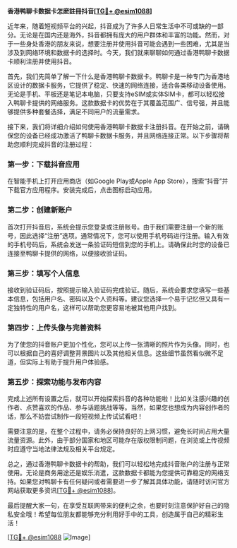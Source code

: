 **香港鸭聊卡数据卡怎麽註冊抖音[[TG💪+ @esim1088](https://t.me/s/esim1088)]**

近年来，随着短视频平台的兴起，抖音成为了许多人日常生活中不可或缺的一部分。无论是在国内还是海外，抖音都拥有庞大的用户群体和丰富的功能。然而，对于一些身处香港的朋友来说，想要注册并使用抖音可能会遇到一些困难，尤其是当涉及到网络环境和数据卡的选择时。今天，我们就来聊聊如何通过香港鸭聊卡数据卡顺利注册并使用抖音。

首先，我们先简单了解一下什么是香港鸭聊卡数据卡。鸭聊卡是一种专门为香港地区设计的数据卡服务，它提供了稳定、快速的网络连接，适合各类移动设备使用。无论是手机、平板还是笔记本电脑，只要支持eSIM或实体SIM卡，都可以轻松接入鸭聊卡提供的网络服务。这款数据卡的优势在于其覆盖范围广、信号强，并且能够提供多种套餐选择，满足不同用户的流量需求。

接下来，我们将详细介绍如何使用香港鸭聊卡数据卡注册抖音。在开始之前，请确保您的设备已经成功激活了鸭聊卡数据卡服务，并且网络连接正常。以下步骤将帮助您顺利完成抖音的注册过程：

### 第一步：下载抖音应用

在智能手机上打开应用商店（如Google Play或Apple App Store），搜索“抖音”并下载官方应用程序。安装完成后，点击图标启动应用。

### 第二步：创建新账户

首次打开抖音后，系统会提示您登录或注册账号。由于我们需要注册一个新的账号，因此选择“注册”选项。通常情况下，您可以使用手机号码进行注册。输入有效的手机号码后，系统会发送一条验证码短信到您的手机上。请确保此时您的设备已连接至鸭聊卡提供的网络，以便接收验证码。

### 第三步：填写个人信息

接收到验证码后，按照提示输入验证码完成验证。随后，系统会要求您填写一些基本信息，包括用户名、密码以及个人资料等。建议您选择一个易于记忆但又具有一定独特性的用户名，这样可以帮助您更容易地被其他用户找到。

### 第四步：上传头像与完善资料

为了使您的抖音账户更加个性化，您可以上传一张清晰的照片作为头像。同时，也可以根据自己的喜好调整背景图片以及其他相关信息。这些细节虽然看似微不足道，但实际上有助于提升用户体验感。

### 第五步：探索功能与发布内容

完成上述所有设置之后，就可以开始探索抖音的各种功能啦！比如关注感兴趣的创作者、点赞喜欢的作品、参与话题挑战等等。当然，如果您也想成为内容创作者的话，那么不妨尝试制作一段短视频上传试试看吧！

需要注意的是，在整个过程中，请务必保持良好的上网习惯，避免长时间占用大量流量资源。此外，由于部分国家和地区可能存在版权限制问题，在浏览或上传视频时应遵守当地法律法规及相关平台规定。

总之，通过香港鸭聊卡数据卡的帮助，我们可以轻松地完成抖音账户的注册与正常使用。无论是商务用途还是娱乐消遣，这款数据卡都能为您提供可靠稳定的网络支持。如果您对鸭聊卡有任何疑问或者需要进一步了解其具体功能，请随时访问官方网站获取更多资讯[[TG💪+ @esim1088](https://t.me/s/esim1088)]。

最后提醒大家一句，在享受互联网带来的便利之余，也要时刻注意保护好自己的隐私安全哦！希望每位朋友都能够充分利用好手中的工具，创造属于自己的精彩生活！

[[TG💪+ @esim1088](https://t.me/s/esim1088) ![Image](https://i.postimg.cc/4NQfJmqS/Snipaste-2025-05-13-00-14-12.png)]